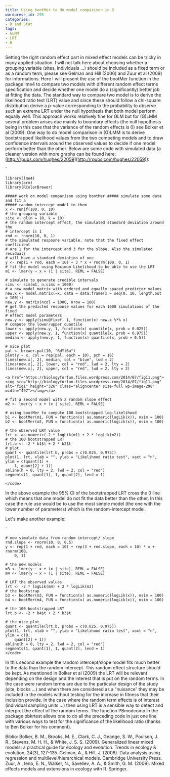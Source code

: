 ```yaml
---
title: Using bootMer to do model comparison in R
wordpress_id: 295
categories:
- R and Stat
tags:
- GLMM
- LRT
- R
---
```


Setting the right random effect part in mixed effect models can be tricky in many applied situation. I will not talk here about choosing whether a grouping variable (sites, individuals …) should be included as a fixed term or as a random term, please see Gelman and Hill (2006) and Zuur et al (2009) for informations. Here I will present the use of the bootMer function in the package lme4 to compare two models with different random effect terms specification and decide whether one model do a (significantly) better job at fitting the data. The standard way to compare two model is to derive the likelihood ratio test (LRT) value and since these should follow a chi-square distribution derive a p-value corresponding to the probability to observe such an extreme LRT under the null hypothesis that both model perform equally well. This approach works relatively fine for GLM but for (G)LMM several problem arises due mainly to boundary effects (the null hypothesis being in this case that the variance of the random effects is 0) see Bolker et al (2009). One way to do model comparison in (G)LMM is to derive bootstrapped likelihood values from the two competing models and to draw confidence intervals around the observed values to decide if one model perform better than the other. Below are some code with simulated data (a cleaner version with more graphs can be found here: [http://rpubs.com/hughes/22059](http://rpubs.com/hughes/22059)):

`
    
    
    library(lme4)
    library(arm)
    library(RColorBrewer)
    
    ##### work on model comparison using bootMer ##### simulate some data and fit a
    ##### random intercept model to them
    x <- runif(100, 0, 10)
    # the grouping variable
    site <- gl(n = 10, k = 10)
    # the random intercept effect, the simulated standard deviation around the
    # intercept is 1
    rnd <- rnorm(10, 0, 1)
    # the simulated resposne variable, note that the fixed effect coefficient
    # are 1 for the intercept and 3 for the slope. Also the simulated residuals
    # will have a standard deviation of one
    y <- rep(1 + rnd, each = 10) + 3 * x + rnorm(100, 0, 1)
    # fit the model using Maximum Likelihood to be able to use the LRT
    m1 <- lmer(y ~ x + (1 | site), REML = FALSE)
    
    # simulate to generate credible intervals
    simu <- sim(m1, n.sims = 1000)
    # a new model matrix with ordered and equally spaced predictor values
    new.x <- model.matrix(~x, data = data.frame(x = seq(0, 10, length.out = 100)))
    new.y <- matrix(ncol = 1000, nrow = 100)
    # get the predicted response values for each 1000 simulations of the fixed
    # effect model parameters
    new.y <- apply(simu@fixef, 1, function(x) new.x %*% x)
    # compute the lower/upper quantile
    lower <- apply(new.y, 1, function(x) quantile(x, prob = 0.025))
    upper <- apply(new.y, 1, function(x) quantile(x, prob = 0.975))
    median <- apply(new.y, 1, function(x) quantile(x, prob = 0.5))
    
    # nice plot
    pal <- brewer.pal(10, "RdYlBu")
    plot(y ~ x, col = rep(pal, each = 10), pch = 16)
    lines(new.x[, 2], median, col = "blue", lwd = 2)
    lines(new.x[, 2], lower, col = "red", lwd = 2, lty = 2)
    lines(new.x[, 2], upper, col = "red", lwd = 2, lty = 2)
    
    <a href="https://biologyforfun.files.wordpress.com/2014/07/fig11.png"><img src="http://biologyforfun.files.wordpress.com/2014/07/fig11.png" alt="fig1" height="326" class="aligncenter size-full wp-image-298" width="497"></img></a>
    
    # fit a second model with a random slope effect
    m2 <- lmer(y ~ x + (x | site), REML = FALSE)
    
    # using bootMer to compute 100 bootstrapped log-likelihood
    b1 <- bootMer(m1, FUN = function(x) as.numeric(logLik(x)), nsim = 100)
    b2 <- bootMer(m2, FUN = function(x) as.numeric(logLik(x)), nsim = 100)
    
    # the observed LRT value
    lrt <- as.numeric(-2 * logLik(m1) + 2 * logLik(m2))
    # the 100 bootstrapped LRT
    lrt.b <- -2 * b1$t + 2 * b2$t
    # plot
    quant <- quantile(lrt.b, probs = c(0.025, 0.975))
    plot(1, lrt, xlab = "", ylab = "Likelihood ratio test", xaxt = "n", ylim = c(quant[1] + 
        1, quant[2] + 1))
    abline(h = 0, lty = 2, lwd = 2, col = "red")
    segments(1, quant[1], 1, quant[2], lend = 1)
    
    </code>



In the above example the 95% CI of the bootstrapped LRT cross the 0 line which means that one model do not fit the data better than the other. In this case the rule use would be to use the most simple model (the one with the lower number of parameters) which is the random-intercept model.

Let's make another example:

`
    
    
    # now simulate data from random intercept/ slope
    rnd.slope <- rnorm(10, 0, 0.5)
    y <- rep(1 + rnd, each = 10) + rep(3 + rnd.slope, each = 10) * x + rnorm(100, 
        0, 1)
    
    # the new models
    m3 <- lmer(y ~ x + (x | site), REML = FALSE)
    m4 <- lmer(y ~ x + (1 | site), REML = FALSE)
    
    # LRT the observed values
    lrt <- -2 * logLik(m4) + 2 * logLik(m3)
    # the bootstrap
    b3 <- bootMer(m3, FUN = function(x) as.numeric(logLik(x)), nsim = 100)
    b4 <- bootMer(m4, FUN = function(x) as.numeric(logLik(x)), nsim = 100)
    
    # the 100 bootstrapped LRT
    lrt.b <- -2 * b4$t + 2 * b3$t
    
    # the nice plot
    quant <- quantile(lrt.b, probs = c(0.025, 0.975))
    plot(1, lrt, xlab = "", ylab = "Likelihood ratio test", xaxt = "n", ylim = c(0, 
        quant[2] + 1))
    abline(h = 0, lty = 2, lwd = 2, col = "red")
    segments(1, quant[1], 1, quant[2], lend = 1)
    </code>



In this second example the random intercept/slope model fits much better to the data than the random intercept. This random effect structure should be kept. As mentioned in Bolker et al (2009) the LRT will be relevant depending on the design and the interest that is put on the random terms. In the case were random terms are due to the particular design of the study (site, blocks …) and when there are considered as a “nuisance” they may be included in the models without testing for the increase in fitness that their inclusion provide. In the case where the random term effects is of interest (individual sampling units …) then using LRT is a sensible way to detect and interpret the effect of the random terms. The function PBmodcomp in the package pbkrtest allows one to do all the preceding code in just one line with various ways to test for the significance of the likelihood ratio (thanks to Ben Bolker for his comment).

Biblio: 
Bolker, B. M., Brooks, M. E., Clark, C. J., Geange, S. W., Poulsen, J. R., Stevens, M. H. H., & White, J. S. S. (2009). Generalized linear mixed models: a practical guide for ecology and evolution. Trends in ecology & evolution, 24(3), 127-135. 
Gelman, A., & Hill, J. (2006). Data analysis using regression and multilevel/hierarchical models. Cambridge University Press. 
Zuur, A., Ieno, E. N., Walker, N., Saveliev, A. A., & Smith, G. M. (2009). Mixed effects models and extensions in ecology with R. Springer.
